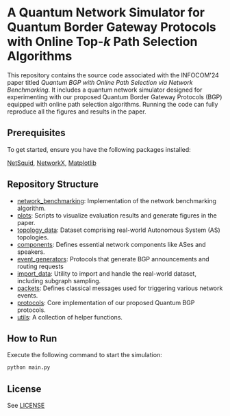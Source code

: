 # A Quantum Network Simulator for Quantum Border Gateway Protocols with Online Top-$k$ Path Selection Algorithms

This repository contains the source code associated with the INFOCOM'24 paper titled *Quantum BGP with Online Path Selection via Network Benchmarking*. It includes a quantum network simulator designed for experimenting with our proposed Quantum Border Gateway Protocols (BGP) equipped with online path selection algorithms. Running the code can fully reproduce all the figures and results in the paper.

## Prerequisites

To get started, ensure you have the following packages installed:

[NetSquid](https://netsquid.org/), [NetworkX](https://networkx.org/), [Matplotlib](https://matplotlib.org/)

## Repository Structure

* [network_benchmarking](./network_benchmarking): Implementation of the network benchmarking algorithm.
* [plots](./plots): Scripts to visualize evaluation results and generate figures in the paper.
* [topology_data](./topology_data): Dataset comprising real-world Autonomous System (AS) topologies.
* [components](./components.py): Defines essential network components like ASes and speakers.
* [event_generators](./event_generators.py): Protocols that generate BGP announcements and routing requests
* [import_data](./import_data.py): Utility to import and handle the real-world dataset, including subgraph sampling.
* [packets](./packets.py): Defines classical messages used for triggering various network events.
* [protocols](./protocols.py): Core implementation of our proposed Quantum BGP protocols.
* [utils](./utils.py): A collection of helper functions.

## How to Run

Execute the following command to start the simulation:

```sh
python main.py
```

## License

See [LICENSE](LICENSE)
